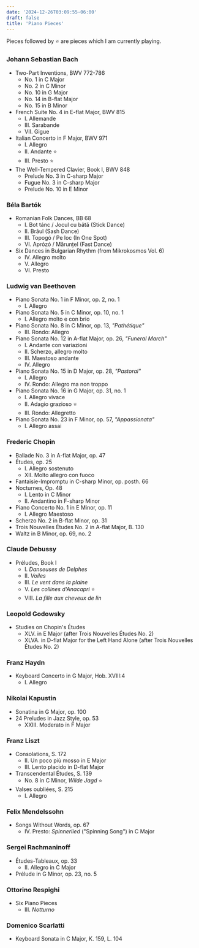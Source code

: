 ```yaml
---
date: '2024-12-26T03:09:55-06:00'
draft: false
title: 'Piano Pieces'
---
```


Pieces followed by :star: are pieces which I am currently playing.

### Johann Sebastian Bach
* Two-Part Inventions, BWV 772-786
    * No. 1 in C Major
    * No. 2 in C Minor
    * No. 10 in G Major
    * No. 14 in B-flat Major
    * No. 15 in B Minor
* French Suite No. 4 in E-flat Major, BWV 815
    * I. Allemande
    * III. Sarabande
    * VII. Gigue
* Italian Concerto in F Major, BWV 971
    * I. Allegro
    * II. Andante :star:
    * III. Presto :star:
* The Well-Tempered Clavier, Book I, BWV 848
    * Prelude No. 3 in C-sharp Major
    * Fugue No. 3 in C-sharp Major
    * Prelude No. 10 in E Minor

### Béla Bartók
* Romanian Folk Dances, BB 68
    * I. Bot tánc / Jocul cu bâtă (Stick Dance)
    * II. Brâul (Sash Dance)
    * III. Topogó / Pe loc (In One Spot)
    * VI. Aprózó / Mărunțel (Fast Dance)
* Six Dances in Bulgarian Rhythm (from Mikrokosmos Vol. 6)
    * IV. Allegro molto
    * V. Allegro
    * VI. Presto

### Ludwig van Beethoven
* Piano Sonata No. 1 in F Minor, op. 2, no. 1
    * I. Allegro
* Piano Sonata No. 5 in C Minor, op. 10, no. 1
    * I. Allegro molto e con brio
* Piano Sonata No. 8 in C Minor, op. 13, *"Pathétique"*
    * III. Rondo: Allegro
* Piano Sonata No. 12 in A-flat Major, op. 26, *"Funeral March"*
    * I. Andante con variazioni
    * II. Scherzo, allegro molto
    * III. Maestoso andante
    * IV. Allegro
* Piano Sonata No. 15 in D Major, op. 28, *"Pastoral"*
    * I. Allegro
    * IV. Rondo: Allegro ma non troppo
* Piano Sonata No. 16 in G Major, op. 31, no. 1
    * I. Allegro vivace
    * II. Adagio grazioso :star:
    * III. Rondo: Allegretto
* Piano Sonata No. 23 in F Minor, op. 57, *"Appassionata"*
    * I. Allegro assai


### Frederic Chopin
* Ballade No. 3 in A-flat Major, op. 47
* Études, op. 25
    * I. Allegro sostenuto
    * XII. Molto allegro con fuoco
* Fantaisie-Impromptu in C-sharp Minor, op. posth. 66
* Nocturnes, Op. 48
    * I. Lento in C Minor
    * II. Andantino in F-sharp Minor
* Piano Concerto No. 1 in E Minor, op. 11
    * I. Allegro Maestoso
* Scherzo No. 2 in B-flat Minor, op. 31
* Trois Nouvelles Études No. 2 in A-flat Major, B. 130
* Waltz in B Minor, op. 69, no. 2

### Claude Debussy
* Préludes, Book I
    * I. *Danseuses de Delphes*
    * II. *Voiles*
    * III. *Le vent dans la plaine*
    * V. *Les collines d'Anacapri* :star:
    * VIII. *La fille aux cheveux de lin*

### Leopold Godowsky
* Studies on Chopin's Études
    * XLV. in E Major (after Trois Nouvelles Études No. 2)
    * XLVA. in D-flat Major for the Left Hand Alone (after Trois Nouvelles Études No. 2)
### Franz Haydn
* Keyboard Concerto in G Major, Hob. XVIII:4
    * I. Allegro

### Nikolai Kapustin
* Sonatina in G Major, op. 100
* 24 Preludes in Jazz Style, op. 53
    * XXIII. Moderato in F Major

### Franz Liszt
* Consolations, S. 172
    * II. Un poco più mosso in E Major
    * III. Lento placido in D-flat Major
* Transcendental Études, S. 139
    * No. 8 in C Minor, *Wilde Jagd* :star:
* Valses oubliées, S. 215
    * I. Allegro

### Felix Mendelssohn
* Songs Without Words, op. 67
    * IV. Presto: *Spinnerlied* ("Spinning Song") in C Major

### Sergei Rachmaninoff
* Études-Tableaux, op. 33
    * II. Allegro in C Major
* Prélude in G Minor, op. 23, no. 5

### Ottorino Respighi
* Six Piano Pieces
    * III. *Notturno*

### Domenico Scarlatti
* Keyboard Sonata in C Major, K. 159, L. 104